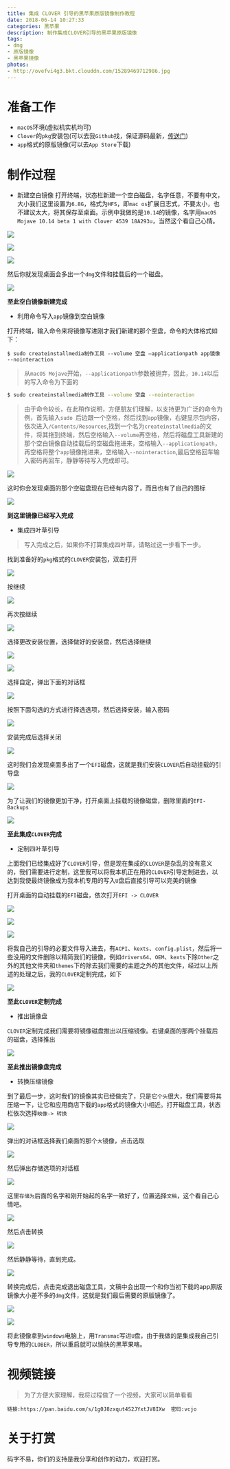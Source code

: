 ```yaml
---
title: 集成 CLOVER 引导的黑苹果原版镜像制作教程
date: 2018-06-14 10:27:33
categories: 黑苹果
description: 制作集成CLOVER引导的黑苹果原版镜像
tags:
- dmg
- 原版镜像
- 黑苹果镜像
photos:
- http://ovefvi4g3.bkt.clouddn.com/15289469712986.jpg
---
```


# 准备工作
- `macOS`环境(虚拟机实机均可)
- `Clover`的`pkg`安装包(可以去我`Github`找，保证源码最新，[传送门](https://github.com/athlonreg/Clover_Build/tree/master/build))
- `app`格式的原版镜像(可以去`App Store`下载)

# 制作过程
- 新建空白镜像
打开终端，状态栏新建一个空白磁盘，名字任意，不要有中文，大小我们这里设置为`6.8G`，格式为`HFS`，即`mac os`扩展日志式，不要太小，也不建议太大，将其保存至桌面。示例中我做的是`10.14`的镜像，名字用`macOS Mojave 10.14 beta 1 with Clover 4539 18A293u`，当然这个看自己心情。

![](http://ovefvi4g3.bkt.clouddn.com/15289438539084.jpg)

![](http://ovefvi4g3.bkt.clouddn.com/15289439526117.jpg)

![](http://ovefvi4g3.bkt.clouddn.com/15289440105315.jpg)

然后你就发现桌面会多出一个`dmg`文件和挂载后的一个磁盘。

![](http://ovefvi4g3.bkt.clouddn.com/15289441649195.jpg)

**至此空白镜像新建完成**

- 利用命令写入`app`镜像到空白镜像

打开终端，输入命令来将镜像写进刚才我们新建的那个空盘，命令的大体格式如下：

```
$ sudo createinstallmedia制作工具 --volume 空盘 –applicationpath app镜像 --nointeraction
```

> 从`macOS Mojave`开始，`--applicationpath`参数被抛弃，因此，`10.14`以后的写入命令为下面的

```bash
$ sudo createinstallmedia制作工具 --volume 空盘 --nointeraction
```

> 由于命令较长，在此稍作说明，方便朋友们理解，以支持更为广泛的命令为例，首先输入`sudo `后边跟一个空格，然后找到`app`镜像，右键显示包内容，依次进入`/Contents/Resources`,找到一个名为`createinstallmedia`的文件，将其拖到终端，然后空格输入`--volume`再空格，然后将磁盘工具新建的那个空白镜像自动挂载后的空磁盘拖进来，空格输入`--applicationpath`，再空格将整个`app`镜像拖进来，空格输入`--nointeraction`,最后空格回车输入密码再回车，静静等待写入完成即可。

![](http://ovefvi4g3.bkt.clouddn.com/15289444930934.jpg)

这时你会发现桌面的那个空磁盘现在已经有内容了，而且也有了自己的图标

![](http://ovefvi4g3.bkt.clouddn.com/15289445980969.jpg)

**到这里镜像已经写入完成**

- 集成四叶草引导

> 写入完成之后，如果你不打算集成四叶草，请略过这一步看下一步。

找到准备好的`pkg`格式的`CLOVER`安装包，双击打开

![](http://ovefvi4g3.bkt.clouddn.com/15289448692805.jpg)

按继续

![](http://ovefvi4g3.bkt.clouddn.com/15289449004194.jpg)

再次按继续

![](http://ovefvi4g3.bkt.clouddn.com/15289449130600.jpg)

选择更改安装位置，选择做好的安装盘，然后选择继续

![](http://ovefvi4g3.bkt.clouddn.com/15289449445201.jpg)

![](http://ovefvi4g3.bkt.clouddn.com/15289449926727.jpg)

选择自定，弹出下面的对话框

![](http://ovefvi4g3.bkt.clouddn.com/15289452242278.jpg)

按照下面勾选的方式进行择选选项，然后选择安装，输入密码

![](http://ovefvi4g3.bkt.clouddn.com/15289451488498.jpg)

安装完成后选择关闭

![](http://ovefvi4g3.bkt.clouddn.com/15289452782292.jpg)

这时我们会发现桌面多出了一个`EFI`磁盘，这就是我们安装`CLOVER`后自动挂载的引导盘

![](http://ovefvi4g3.bkt.clouddn.com/15289457361369.jpg)

为了让我们的镜像更加干净，打开桌面上挂载的镜像磁盘，删除里面的`EFI-Backups`

![](http://ovefvi4g3.bkt.clouddn.com/15289454218633.jpg)

**至此集成`CLOVER`完成**

- 定制四叶草引导

上面我们已经集成好了`CLOVER`引导，但是现在集成的`CLOVER`是杂乱的没有意义的，我们需要进行定制，这里我可以将我本机正在用的`CLOVER`引导定制进去，以达到我使最终镜像成为我本机专用的写入`U`盘后直接引导可以完美的镜像

打开桌面的自动挂载的`EFI`磁盘，依次打开`EFI -> CLOVER`

![](http://ovefvi4g3.bkt.clouddn.com/15289457803375.jpg)

![](http://ovefvi4g3.bkt.clouddn.com/15289457872379.jpg)

![](http://ovefvi4g3.bkt.clouddn.com/15289457949944.jpg)

将我自己的引导的必要文件导入进去，有`ACPI`、`kexts`、`config.plist`，然后将一些没用的文件删除以精简我们的镜像，例如`drivers64`、`OEM`、`kexts`下除`Other`之外的其他文件夹和`themes`下的除去我们需要的主题之外的其他文件，经过以上所述的处理之后，我的`CLOVER`定制完成，如下

![](http://ovefvi4g3.bkt.clouddn.com/15289461768241.jpg)

**至此`CLOVER`定制完成**

- 推出镜像盘

`CLOVER`定制完成我们需要将镜像磁盘推出以压缩镜像。右键桌面的那两个挂载后的磁盘，选择推出

![](http://ovefvi4g3.bkt.clouddn.com/15289462969571.jpg)

**至此推出镜像盘完成**

- 转换压缩镜像

到了最后一步，这时我们的镜像其实已经做完了，只是它`个头`很大，我们需要将其压缩一下，让它和应用商店下载的`app`格式的镜像大小相近。打开磁盘工具，状态栏依次选择`映像-> 转换`

![](http://ovefvi4g3.bkt.clouddn.com/15289465213040.jpg)

弹出的对话框选择我们桌面的那个`大`镜像，点击选取

![](http://ovefvi4g3.bkt.clouddn.com/15289465707057.jpg)

然后弹出存储选项的对话框

![](http://ovefvi4g3.bkt.clouddn.com/15289466327715.jpg)

这里`存储为`后面的名字和刚开始起的名字一致好了，位置选择`文稿`，这个看自己心情吧。

![](http://ovefvi4g3.bkt.clouddn.com/15289467382397.jpg)

然后点击转换

![](http://ovefvi4g3.bkt.clouddn.com/15289467783389.jpg)

然后静静等待，直到完成。

![](http://ovefvi4g3.bkt.clouddn.com/15289468624281.jpg)

转换完成后，点击完成退出磁盘工具，文稿中会出现一个和你当初下载的app原版镜像大小差不多的`dmg`文件，这就是我们最后需要的原版镜像了。

![](http://ovefvi4g3.bkt.clouddn.com/15289469150367.jpg)

![](http://ovefvi4g3.bkt.clouddn.com/15289469712986.jpg)

将此镜像拿到`windows`电脑上，用`Transmac`写进`U`盘，由于我做的是集成我自己引导专用的`CLOBER`，所以重启就可以愉快的黑苹果咯。

# 视频链接
> 为了方便大家理解，我将过程做了一个视频，大家可以简单看看

```
链接:https://pan.baidu.com/s/1g0J8zxqut4S2JYxtJV8IXw  密码:vcjo
```

# 关于打赏
码字不易，你们的支持是我分享和创作的动力，欢迎打赏。


